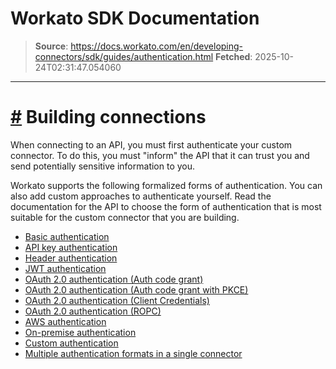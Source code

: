 # Workato SDK Documentation

> **Source**: https://docs.workato.com/en/developing-connectors/sdk/guides/authentication.html
> **Fetched**: 2025-10-24T02:31:47.054060

---

# [#](<#building-connections>) Building connections

When connecting to an API, you must first authenticate your custom connector. To do this, you must "inform" the API that it can trust you and send potentially sensitive information to you.

Workato supports the following formalized forms of authentication. You can also add custom approaches to authenticate yourself. Read the documentation for the API to choose the form of authentication that is most suitable for the custom connector that you are building.

  * [Basic authentication](</developing-connectors/sdk/guides/authentication/basic-authentication.html>)
  * [API key authentication](</developing-connectors/sdk/guides/authentication/api-key.html>)
  * [Header authentication](</developing-connectors/sdk/guides/authentication/header-auth.html>)
  * [JWT authentication](</developing-connectors/sdk/guides/authentication/jwt.html>)
  * [OAuth 2.0 authentication (Auth code grant)](</developing-connectors/sdk/guides/authentication/oauth/auth-code.html>)
  * [OAuth 2.0 authentication (Auth code grant with PKCE)](</developing-connectors/sdk/guides/authentication/oauth/auth-code-pkce.html>)
  * [OAuth 2.0 authentication (Client Credentials)](</developing-connectors/sdk/guides/authentication/oauth/client-credentials.html>)
  * [OAuth 2.0 authentication (ROPC)](</developing-connectors/sdk/guides/authentication/oauth/ropc.html>)
  * [AWS authentication](</developing-connectors/sdk/guides/authentication/aws_auth.html>)
  * [On-premise authentication](</developing-connectors/sdk/guides/authentication/on-prem.html>)
  * [Custom authentication](</developing-connectors/sdk/sdk-reference/connection/authorization.html>)
  * [Multiple authentication formats in a single connector](</developing-connectors/sdk/guides/authentication/multi_auth.html>)
